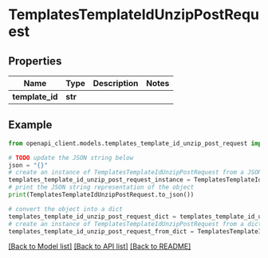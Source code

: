 # TemplatesTemplateIdUnzipPostRequest


## Properties

Name | Type | Description | Notes
------------ | ------------- | ------------- | -------------
**template_id** | **str** |  | 

## Example

```python
from openapi_client.models.templates_template_id_unzip_post_request import TemplatesTemplateIdUnzipPostRequest

# TODO update the JSON string below
json = "{}"
# create an instance of TemplatesTemplateIdUnzipPostRequest from a JSON string
templates_template_id_unzip_post_request_instance = TemplatesTemplateIdUnzipPostRequest.from_json(json)
# print the JSON string representation of the object
print(TemplatesTemplateIdUnzipPostRequest.to_json())

# convert the object into a dict
templates_template_id_unzip_post_request_dict = templates_template_id_unzip_post_request_instance.to_dict()
# create an instance of TemplatesTemplateIdUnzipPostRequest from a dict
templates_template_id_unzip_post_request_from_dict = TemplatesTemplateIdUnzipPostRequest.from_dict(templates_template_id_unzip_post_request_dict)
```
[[Back to Model list]](../README.md#documentation-for-models) [[Back to API list]](../README.md#documentation-for-api-endpoints) [[Back to README]](../README.md)


